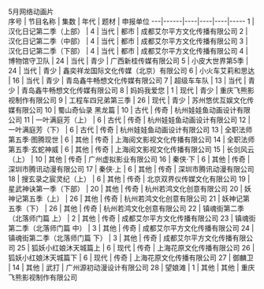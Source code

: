 5月网络动画片					
序号 | 节目名称 | 集数 | 年代 | 题材 | 申报单位
---|------|----|----|----|-----
1 | 汉化日记第二季（上部） | 4 | 当代 | 都市 | 成都艾尔平方文化传播有限公司
2 | 汉化日记第二季（中部） | 4 | 当代 | 都市 | 成都艾尔平方文化传播有限公司
3 | 汉化日记第二季（下部） | 4 | 当代 | 都市 | 成都艾尔平方文化传播有限公司
4 | 博物馆守卫队 | 24 | 当代 | 青少 | 广西新桂传媒有限公司
5 | 小皮大世界第5季 | 24 | 当代 | 青少 | 鑫奕祥龙国际文化传媒（北京）有限公司
6 | 小火车艾莉和思达 | 16 | 当代 | 青少 | 青岛鑫牛畅想文化传媒有限公司
7 | 超级车车队 | 13 | 当代 | 青少 | 青岛鑫牛畅想文化传媒有限公司
8 | 妈妈我爱您 | 1 | 现代 | 青少 | 重庆飞熊影视制作有限公司
9 | 工程车四兄弟第三季 | 26 | 现代 | 青少 | 苏州悠优互娱文化传媒有限公司
10 | 蜀山奇仙录 黑龙篇 | 10 | 古代 | 传奇 | 杭州娃娃鱼动画设计有限公司
11 | 一叶满庭芳（上） | 6 | 古代 | 传奇 | 杭州娃娃鱼动画设计有限公司
12 | 一叶满庭芳（下） | 6 | 古代 | 传奇 | 杭州娃娃鱼动画设计有限公司
13 | 全职法师第五季·图腾现世 | 6 | 其他 | 传奇 | 上海阅文影视文化传播有限公司
14 | 全职法师第五季·玄蛇神威 | 6 | 其他 | 传奇 | 上海阅文影视文化传播有限公司
15 | 长剑风云（上） | 10 | 其他 | 传奇 | 广州虚拟影业有限公司
16 | 秦侠·下 | 6 | 其他 | 传奇 | 深圳市腾讯动漫有限公司
17 | 秦侠·上 | 6 | 其他 | 传奇 | 深圳市腾讯动漫有限公司
18 | 搜玄录之宸灵纪（上） | 6 | 其他 | 传奇 | 北京双界仪传媒文化有限公司
19 | 星武神诀第一季（下部） | 20 | 其他 | 传奇 | 杭州若鸿文化创意有限公司
20 | 妖神记第五季（上） | 26 | 其他 | 传奇 | 杭州若鸿文化创意有限公司
21 | 妖神记第五季（下） | 26 | 其他 | 传奇 | 杭州若鸿文化创意有限公司
22 | 镇魂街第二季（北落师门篇 上） | 2 | 其他 | 传奇 | 成都艾尔平方文化传播有限公司
23 | 镇魂街第二季（北落师门篇 中） | 3 | 其他 | 传奇 | 成都艾尔平方文化传播有限公司
24 | 镇魂街第二季（北落师门篇 下） | 3 | 其他 | 传奇 | 成都艾尔平方文化传播有限公司
25 | 狐妖小红娘沐天城篇上 | 6 | 现代 | 传奇 | 上海花原文化传播有限公司
26 | 狐妖小红娘沐天城篇下 | 6 | 现代 | 传奇 | 上海花原文化传播有限公司
27 | 御麟卫 | 14 | 其他 | 武打 | 广州源初动漫设计有限公司
28 | 望娘滩 | 1 | 其他 | 其他 | 重庆飞熊影视制作有限公司

